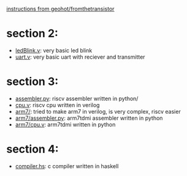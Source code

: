 [instructions from geohot/fromthetransistor](https://github.com/geohot/fromthetransistor)
# section 2: 
 - [ledBlink.v](section2/ledBlink.v): very basic led blink
 - [uart.v](section2/uart.v): very basic uart with reciever and transmitter 
# section 3:
 - [assembler.py](section3/assembler.py): riscv assembler written in python/
 - [cpu.v](section3/cpu.v): riscv cpu written in verilog
 - [arm7/](section3/arm7/): tried to make arm7 in verilog, is very complex, riscv easier
 - [arm7/assembler.py](section3/arm7/assembler.py): arm7tdmi assembler written in python
 - [arm7/cpu.v](section3/arm7/cpu.v): arm7tdmi written in python
 # section 4:
 - [compiler.hs](section4/compiler.hs): c compiler written in haskell
